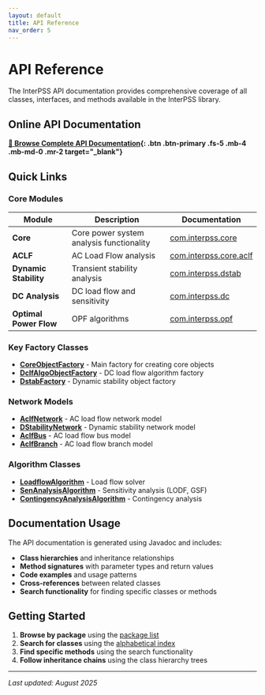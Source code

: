 ```yaml
---
layout: default
title: API Reference
nav_order: 5
---
```


# API Reference

The InterPSS API documentation provides comprehensive coverage of all classes, interfaces, and methods available in the InterPSS library.

## Online API Documentation

**[📖 Browse Complete API Documentation](../api_doc/index.html){: .btn .btn-primary .fs-5 .mb-4 .mb-md-0 .mr-2 target="_blank"}**

## Quick Links

### Core Modules

| Module | Description | Documentation |
|--------|-------------|---------------|
| **Core** | Core power system analysis functionality | [com.interpss.core](../api_doc/com/interpss/core/package-summary.html) |
| **ACLF** | AC Load Flow analysis | [com.interpss.core.aclf](../api_doc/com/interpss/core/aclf/package-summary.html) |
| **Dynamic Stability** | Transient stability analysis | [com.interpss.dstab](../api_doc/com/interpss/dstab/package-summary.html) |
| **DC Analysis** | DC load flow and sensitivity | [com.interpss.dc](../api_doc/api_doc/com/interpss/dc/package-summary.html) |
| **Optimal Power Flow** | OPF algorithms | [com.interpss.opf](../api_doc/api_doc/com/interpss/opf/package-summary.html) |

### Key Factory Classes

- **[CoreObjectFactory](../api_doc/com/interpss/core/CoreObjectFactory.html)** - Main factory for creating core objects
- **[DclfAlgoObjectFactory](../api_doc/com/interpss/core/DclfAlgoObjectFactory.html)** - DC load flow algorithm factory
- **[DstabFactory](../api_doc/com/interpss/dstab/DstabFactory.html)** - Dynamic stability object factory

### Network Models

- **[AclfNetwork](../api_doc/com/interpss/core/aclf/AclfNetwork.html)** - AC load flow network model
- **[DStabilityNetwork](../api_doc/com/interpss/dstab/DStabilityNetwork.html)** - Dynamic stability network model
- **[AclfBus](../api_doc/com/interpss/core/aclf/AclfBus.html)** - AC load flow bus model
- **[AclfBranch](../api_doc/com/interpss/core/aclf/AclfBranch.html)** - AC load flow branch model

### Algorithm Classes

- **[LoadflowAlgorithm](../api_doc/com/interpss/core/algo/LoadflowAlgorithm.html)** - Load flow solver
- **[SenAnalysisAlgorithm](../api_doc/com/interpss/core/algo/dclf/SenAnalysisAlgorithm.html)** - Sensitivity analysis (LODF, GSF)
- **[ContingencyAnalysisAlgorithm](../api_doc/com/interpss/core/algo/ContingencyAnalysisAlgorithm.html)** - Contingency analysis

## Documentation Usage

The API documentation is generated using Javadoc and includes:

- **Class hierarchies** and inheritance relationships
- **Method signatures** with parameter types and return values  
- **Code examples** and usage patterns
- **Cross-references** between related classes
- **Search functionality** for finding specific classes or methods

## Getting Started

1. **Browse by package** using the [package list](../api_doc/overview-frame.html)
2. **Search for classes** using the [alphabetical index](../api_doc/allclasses-frame.html) 
3. **Find specific methods** using the search functionality
4. **Follow inheritance chains** using the class hierarchy trees

---

*Last updated: August 2025*
